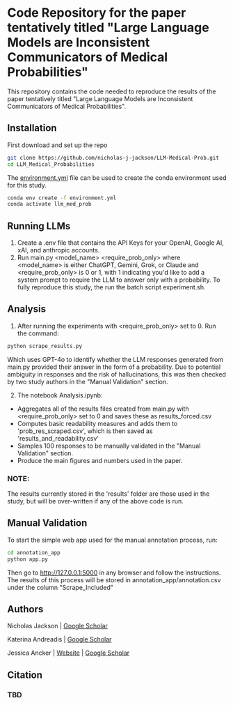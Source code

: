 # Code Repository for the paper tentatively titled "Large Language Models are Inconsistent Communicators of Medical Probabilities"


This repository contains the code needed to reproduce the results of the paper tentatively titled "Large Language Models are Inconsistent Communicators of Medical Probabilities". 

## Installation

First download and set up the repo

```sh
git clone https://github.com/nicholas-j-jackson/LLM-Medical-Prob.git
cd LLM_Medical_Probabilities
```

The [environment.yml](https://github.com/nicholas-j-jackson/fast-DiT/LLM-Medical-Prob/main/environment.yml) file can be used to create the conda environment used for this study.

```sh
conda env create -f environment.yml
conda activate llm_med_prob
```

## Running LLMs

1. Create a .env file that contains the API Keys for your OpenAI, Google AI, xAI, and anthropic accounts. 
2. Run main.py <model_name> <require_prob_only> where <model_name> is either ChatGPT, Gemini, Grok, or Claude and <require_prob_only> is 0 or 1, with 1 indicating you'd like to add a system prompt to require the LLM to answer only with a probability. To fully reproduce this study, the run the batch script experiment.sh.


## Analysis
1. After running the experiments with <require_prob_only> set to 0. Run the command: 

```sh
python scrape_results.py
```
Which uses GPT-4o to identify whether the LLM responses generated from main.py provided their answer in the form of a probability. Due to potential ambiguity in responses and the risk of hallucinations, this was then checked by two study authors in the "Manual Validation" section.


2. The notebook Analysis.ipynb:

- Aggregates all of the results files created from main.py with <require_prob_only> set to 0 and saves these as results_forced.csv
-  Computes basic readability measures and adds them to 'prob_res_scraped.csv', which is then saved as 'results_and_readability.csv'
- Samples 100 responses to be manually validated in the "Manual Validation" section.
- Produce the main figures and numbers used in the paper.

### NOTE: 
The results currently stored in the 'results' folder are those used in the study, but will be over-written if any of the above code is run.

## Manual Validation
To start the simple web app used for the manual annotation process, run: 

```sh
cd annotation_app
python app.py
```

Then go to http://127.0.0.1:5000 in any browser and follow the instructions. The results of this process will be stored in annotation_app/annotation.csv under the column "Scrape_Included"


## Authors

Nicholas Jackson | [Google Scholar](https://scholar.google.com/citations?user=ve19UQsAAAAJ&hl=en)

Katerina Andreadis | [Google Scholar](https://scholar.google.com/citations?hl=en&user=YOPCdI4AAAAJ&view_op=list_works&sortby=pubdate)

Jessica Ancker | [Website](https://www.vumc.org/dbmi/person/jessica-s-ancker-phd-mph-facmi) | [Google Scholar](https://scholar.google.com/citations?user=zW3gRmUAAAAJ&hl=en)

## Citation 

### TBD